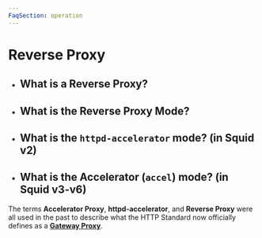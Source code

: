 ```yaml
---
FaqSection: operation
---
```

# Reverse Proxy

 * ## What is a Reverse Proxy?
 * ## What is the Reverse Proxy Mode?
 * ## What is the `httpd-accelerator` mode? (in Squid v2)
 * ## What is the Accelerator (`accel`) mode? (in Squid v3-v6)

The terms **Accelerator Proxy**, **httpd-accelerator**, and **Reverse Proxy**
were all used in the past to describe what the HTTP Standard now officially
defines as a [**Gateway Proxy**](HttpGatewayProxy).
